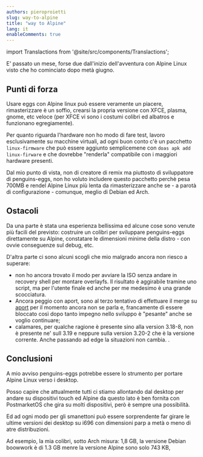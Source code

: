 ```yaml
---
authors: pieroproietti
slug: way-to-alpine
title: "way to Alpine"
lang: it
enableComments: true
---
```


import Translactions from '@site/src/components/Translactions';

<Translactions />

E' passato un mese, forse due dall'inizio dell'avventura con Alpine Linux visto che ho cominciato dopo metà giugno. 

## Punti di forza
Usare eggs con Alpine linux può essere veramente un piacere, rimasterizzare è un soffio, crearsi la propria versione con XFCE, plasma, gnome, etc veloce (per XFCE vi sono i costumi colibri ed albatros e funzionano egregiamente).

Per quanto riguarda l'hardware non ho modo di fare test, lavoro esclusivamente su macchine virtuali, ad ogni buon conto c'è un pacchetto `linux-firmware` che può essere aggiunto semplicemene con `doas apk add linux-firware` e che dovrebbe "renderla" compatibile con i maggiori hardware presenti.

Dal mio punto di vista, non di creatore di remix ma piuttosto di sviluppatore di penguins-eggs, non ho voluto includere questo pacchetto perchè pesa 700MB e rendel Alpine Linux più lenta da rimasterizzare anche se - a parotà di configurazione - comunque, meglio di Debian ed Arch.

## Ostacoli

Da una parte è stata una esperienza bellissima ed alcune cose sono venute più facili del previsto: costruire un colibri per sviluppare penguins-eggs direttamente su Alpine, constatare le dimensioni minime della distro - con ovvie conseguenze sul debug, etc.

D'altra parte ci sono alcuni scogli che mio malgrado ancora non riesco a superare:
* non ho ancora trovato il modo per avviare la ISO senza andare in recovery shell per montare overlayfs. Il risultato è aggirabile tramine uno script, ma per l'utente finale ed anche per me medesimo è una grande scocciatura.
* Ancora peggio con aport, sono al terzo tentativo di effettuare il merge su [aport](https://gitlab.alpinelinux.org/alpine/aports) per il momento ancora non se parla e, francamente di essere bloccato così dopo tanto impegno nello sviluppo è "pesante" anche se voglio continuare;
* calamares, per qualche ragione è presente sino alla version 3.18-8, non è presente ne' sull 3.19 e neppure sulla version 3.20-2 che è la versione corrente. Anche passando ad edge la situazioni non cambia.
.
## Conclusioni
A mio avviso penguins-eggs potrebbe essere lo strumento per portare Alpine Linux verso i desktop. 

Posso capire che attualmente tutti ci stiamo allontando dal desktop per andare su dispositivi touch ed Alpine da questo lato è ben fornita con PostmarketOS che gira su molti dispositivi, però è sempre una possibilità.

Ed ad ogni modo per gli smanettoni può essere sorprendente far girare le ultime versioni dei desktop su i696 con dimensioni parp a metà o meno di atre distribuzioni.

Ad esempio, la mia colibri, sotto Arch misura: 1,8 GB, la versione Debian boowwork è di 1.3 GB menre la versione Alpine sono solo 743 KB,




